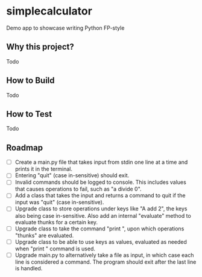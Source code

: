 # simplecalculator
Demo app to showcase writing Python FP-style

## Why this project?
Todo

## How to Build
Todo

## How to Test
Todo

## Roadmap
- [ ] Create a main.py file that takes input from stdin one line at a time and prints it in the terminal.
- [ ] Entering "quit" (case in-sensitive) should exit.
- [ ] Invalid commands should be logged to console. This includes values that causes operations to fail, such as "a divide 0".
- [ ] Add a class that takes the input and returns a command to quit if the input was "quit" (case in-sensitive).
- [ ] Upgrade class to store operations under keys like "A add 2", the keys also being case in-sensitive. Also add an internal "evaluate" method to evaluate thunks for a certain key.
- [ ] Upgrade class to take the command "print <key>", upon which operations "thunks" are evaluated.
- [ ] Upgrade class to be able to use keys as values, evaluated as needed when "print <key>" command is used.
- [ ] Upgrade main.py to alternatively take a file as input, in which case each line is considered a command. The program should exit after the last line is handled.